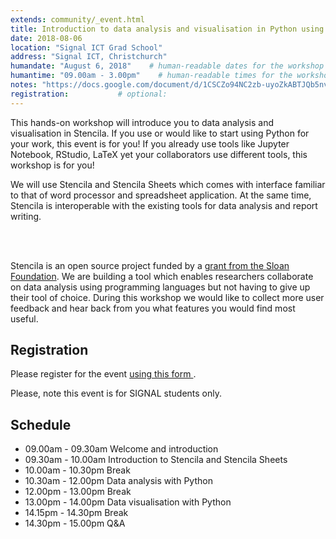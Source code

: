 ```yaml
---
extends: community/_event.html
title: Introduction to data analysis and visualisation in Python using Stencila
date: 2018-08-06
location: "Signal ICT Grad School"  
address: "Signal ICT, Christchurch"      
humandate: "August 6, 2018"    # human-readable dates for the workshop (e.g., "Feb 17-18, 2020")
humantime: "09.00am - 3.00pm"    # human-readable times for the workshop (e.g., "9:00 am - 4:30 pm")
notes: "https://docs.google.com/document/d/1CSCZo94NC2zb-uyoZkABTJQb5nva2DeliEnZurQgqLk/edit?usp=sharing"         # optional: URL for the workshop collaborative notes,
registration:           # optional:
---
```


This hands-on workshop will introduce you to data analysis and visualisation in Stencila. If you use or would like to start using Python for your work, this event
is for you! If you already use tools like Jupyter Notebook, RStudio, LaTeX yet your collaborators use different tools, this workshop is for you!

We will use  Stencila and Stencila Sheets which comes with interface familiar to that of word
processor and spreadsheet application. At the same time, Stencila is interoperable with the existing tools for data analysis and report writing.



<br/>
<br/>

Stencila is an open source project funded by a [grant from the Sloan Foundation](http://stenci.la/blog/sloan-grant/). We are building a tool which enables researchers collaborate on data analysis using programming languages but not having to give up their tool of choice. During this workshop we would like to collect more user feedback and hear back from you what features you would find most useful.

## Registration

Please register for the event  <a href="https://goo.gl/forms/GPutGvTzyTe73ow22"> using this form </a>.

Please, note this event is for SIGNAL students only.

## Schedule

* 09.00am - 09.30am Welcome and introduction
* 09.30am - 10.00am Introduction to Stencila and Stencila Sheets
* 10.00am - 10.30pm Break
* 10.30am - 12.00pm Data analysis with Python
* 12.00pm - 13.00pm Break
* 13.00pm - 14.00pm Data visualisation with Python
* 14.15pm - 14.30pm Break
* 14.30pm - 15.00pm Q&A
